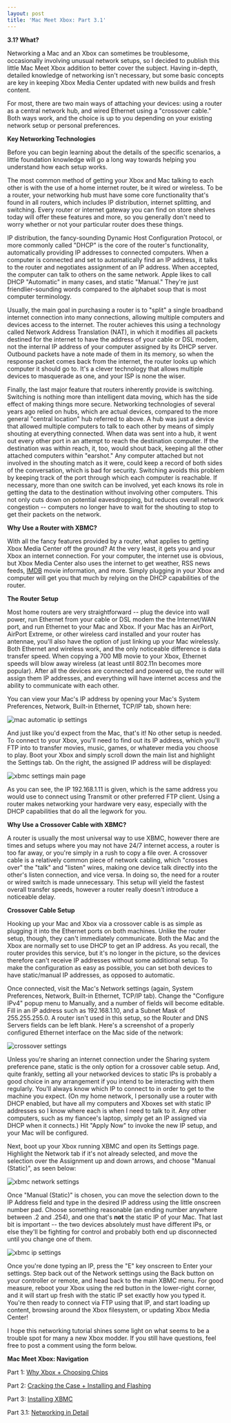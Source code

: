 ```yaml
---
layout: post
title: 'Mac Meet Xbox: Part 3.1'
---
```

**3.1? What?**

Networking a Mac and an Xbox can sometimes be troublesome, occasionally involving unusual network setups, so I decided to publish this little Mac Meet Xbox addition to better cover the subject.  Having in-depth, detailed knowledge of networking isn't necessary, but some basic concepts are key in keeping Xbox Media Center updated with new builds and fresh content.

For most, there are two main ways of attaching your devices: using a router as a central network hub, and wired Ethernet using a "crossover cable."  Both ways work, and the choice is up to you depending on your existing network setup or personal preferences.

**Key Networking Technologies**

Before you can begin learning about the details of the specific scenarios, a little foundation knowledge will go a long way towards helping you understand how each setup works.

The most common method of getting your Xbox and Mac talking to each other is with the use of a home internet router, be it wired or wireless.  To be a router, your networking hub must have some core functionality that's found in all routers, which includes IP distribution, internet splitting, and switching.  Every router or internet gateway you can find on store shelves today will offer these features and more, so you generally don't need to worry whether or not your particular router does these things.

IP distribution, the fancy-sounding Dynamic Host Configuration Protocol, or more commonly called "DHCP" is the core of the router's functionality, automatically providing IP addresses to connected computers.  When a computer is connected and set to automatically find an IP address, it talks to the router and negotiates assignment of an IP address.  When accepted, the computer can talk to others on the same network.  Apple likes to call DHCP "Automatic" in many cases, and static "Manual."  They're just friendlier-sounding words compared to the alphabet soup that is most computer terminology.

Usually, the main goal in purchasing a router is to "split" a single broadband internet connection into many connections, allowing multiple computers and devices access to the internet.  The router achieves this using a technology called Network Address Translation (NAT), in which it modifies all packets destined for the internet to have the address of your cable or DSL modem, not the internal IP address of your computer assigned by its DHCP server.  Outbound packets have a note made of them in its memory, so when the response packet comes back from the internet, the router looks up which computer it should go to.  It's a clever technology that allows multiple devices to masquerade as one, and your ISP is none the wiser.

Finally, the last major feature that routers inherently provide is switching.  Switching is nothing more than intelligent data moving, which has the side effect of making things more secure.  Networking technologies of several years ago relied on hubs, which are actual devices, compared to the more general "central location" hub referred to above.  A hub was just a device that allowed multiple computers to talk to each other by means of simply shouting at everything connected.  When data was sent into a hub, it went out every other port in an attempt to reach the destination computer.  If the destination was within reach, it, too, would shout back, keeping all the other attached computers within "earshot."  Any computer attached but not involved in the shouting match as it were, could keep a record of both sides of the conversation, which is bad for security.  Switching avoids this problem by keeping track of the port through which each computer is reachable.  If necessary, more than one switch can be involved, yet each knows its role in getting the data to the destination without involving other computers.  This not only cuts down on potential eavesdropping, but reduces overall network congestion -- computers no longer have to wait for the shouting to stop to get their packets on the network.

**Why Use a Router with XBMC?**

With all the fancy features provided by a router, what applies to getting Xbox Media Center off the ground?  At the very least, it gets you and your Xbox an internet connection.  For your computer, the internet use is obvious, but Xbox Media Center also uses the internet to get weather, RSS news feeds, [IMDB](http://www.imdb.com) movie information, and more.  Simply plugging in your Xbox and computer will get you that much by relying on the DHCP capabilities of the router.

**The Router Setup**

Most home routers are very straightforward -- plug the device into wall power, run Ethernet from your cable or DSL modem the the Internet/WAN port, and run Ethernet to your Mac and Xbox.  If your Mac has an AirPort, AirPort Extreme, or other wireless card installed and your router has antennae, you'll also have the option of just linking up your Mac wirelessly.  Both Ethernet and wireless work, and the only noticeable difference is data transfer speed.  When copying a 700 MB movie to your Xbox, Ethernet speeds will blow away wireless (at least until 802.11n becomes more popular).  After all the devices are connected and powered up, the router will assign them IP addresses, and everything will have internet access and the ability to communicate with each other.

You can view your Mac's IP address by opening your Mac's System Preferences, Network, Built-in Ethernet, TCP/IP tab, shown here:

![mac automatic ip settings](/assets/automatic_mac.jpg)

And just like you'd expect from the Mac, that's it!  No other setup is needed.  To connect to your Xbox, you'll need to find out its IP address, which you'll FTP into to transfer movies, music, games, or whatever media you choose to play.  Boot your Xbox and simply scroll down the main list and highlight the Settings tab.  On the right, the assigned IP address will be displayed:

![xbmc settings main page](/assets/xbmc_settings_main.jpg)

As you can see, the IP 192.168.1.11 is given, which is the same address you would use to connect using Transmit or other preferred FTP client.  Using a router makes networking your hardware very easy, especially with the DHCP capabilities that do all the legwork for you.

**Why Use a Crossover Cable with XBMC?**

A router is usually the most universal way to use XBMC, however there are times and setups where you may not have 24/7 internet access, a router is too far away, or you're simply in a rush to copy a file over.  A crossover cable is a relatively common piece of network cabling, which "crosses over" the "talk" and "listen" wires, making one device talk directly into the other's listen connection, and vice versa.  In doing so, the need for a router or wired switch is made unnecessary.  This setup will yield the fastest overall transfer speeds, however a router really doesn't introduce a noticeable delay.

**Crossover Cable Setup**

Hooking up your Mac and Xbox via a crossover cable is as simple as plugging it into the Ethernet ports on both machines.  Unlike the router setup, though, they can't immediately communicate.  Both the Mac and the Xbox are normally set to use DHCP to get an IP address.  As you recall, the router provides this service, but it's no longer in the picture, so the devices therefore can't receive IP addresses without some additional setup.  To make the configuration as easy as possible, you can set both devices to have static/manual IP addresses, as opposed to automatic.

Once connected, visit the Mac's Network settings (again, System Preferences, Network, Built-in Ethernet, TCP/IP tab).  Change the "Configure IPv4" popup menu to Manually, and a number of fields will become editable.  Fill in an IP address such as 192.168.1.10, and a Subnet Mask of 255.255.255.0.  A router isn't used in this setup, so the Router and DNS Servers fields can be left blank.  Here's a screenshot of a properly configured Ethernet interface on the Mac side of the network:

![crossover settings](/assets/crossover_mac.jpg)

Unless you're sharing an internet connection under the Sharing system preference pane, static is the only option for a crossover cable setup.  And, quite frankly, setting all your networked devices to static IPs is probably a good choice in any arrangement if you intend to be interacting with them regularly.  You'll always know which IP to connect to in order to get to the machine you expect.  (On my home network, I personally use a router with DHCP enabled, but have all my computers and Xboxes set with static IP addresses so I know where each is when I need to talk to it.  Any other computers, such as my fiancee's laptop, simply get an IP assigned via DHCP when it connects.)  Hit "Apply Now" to invoke the new IP setup, and your Mac will be configured.

Next, boot up your Xbox running XBMC and open its Settings page.  Highlight the Network tab if it's not already selected, and move the selection over the Assignment up and down arrows, and choose "Manual (Static)", as seen below:

![xbmc network settings](/assets/xbmc_settings_network.jpg)

Once "Manual (Static)" is chosen, you can move the selection down to the IP Address field and type in the desired IP address using the little onscreen number pad.  Choose something reasonable (an ending number anywhere between .2 and .254), and one that's <b>not</b> the static IP of your Mac.  That last bit is important -- the two devices absolutely must have different IPs, or else they'll be fighting for control and probably both end up disconnected until you change one of them.

![xbmc ip settings](/assets/xbmc_settings_ip.jpg)

Once you're done typing an IP, press the "E" key onscreen to Enter your settings.  Step back out of the Network settings using the Back button on your controller or remote, and head back to the main XBMC menu.  For good measure, reboot your Xbox using the red button in the lower-right corner, and it will start up fresh with the static IP set exactly how you typed it.  You're then ready to connect via FTP using that IP, and start loading up content, browsing around the Xbox filesystem, or updating Xbox Media Center!

I hope this networking tutorial shines some light on what seems to be a trouble spot for many a new Xbox modder.  If you still have questions, feel free to post a comment using the form below.

**Mac Meet Xbox: Navigation**

Part 1: [Why Xbox + Choosing Chips](/2006/08/18/mac-meet-xbox-part-1/)

Part 2: [Cracking the Case + Installing and Flashing](/2006/09/08/mac-meet-xbox-part-2/)

Part 3: [Installing XBMC](/2006/12/21/mac-meet-xbox-part-3/)

Part 3.1: [Networking in Detail](/2007/02/10/mac-meet-xbox-part-3-point-1/)
